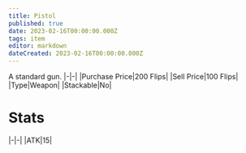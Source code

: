 ```yaml
---
title: Pistol
published: true
date: 2023-02-16T00:00:00.000Z
tags: item
editor: markdown
dateCreated: 2023-02-16T00:00:00.000Z
---
```


A standard gun.
|-|-|
|Purchase Price|200 Flips|
|Sell Price|100 Flips|
|Type|Weapon|
|Stackable|No|

# Stats
|-|-|
|ATK|15|
